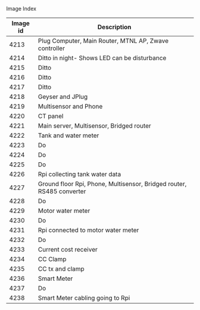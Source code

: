 Image Index


|Image id|Description|
|--------|-----------|
|4213|Plug Computer, Main Router, MTNL AP, Zwave controller|
|4214|Ditto in night- Shows LED can be disturbance|
|4215|Ditto|
|4216|Ditto|
|4217|Ditto|
|4218|Geyser and JPlug|
|4219|Multisensor and Phone|
|4220|CT panel|
|4221|Main server, Multisensor, Bridged router|
|4222|Tank and water meter|
|4223|Do|
|4224|Do|
|4225|Do|
|4226|Rpi collecting tank water data|
|4227|Ground floor Rpi, Phone, Multisensor, Bridged router, RS485 converter|
|4228|Do|
|4229|Motor water meter|
|4230|Do|
|4231|Rpi connected to motor water meter|
|4232|Do|
|4233|Current cost receiver|
|4234|CC Clamp|
|4235|CC tx and clamp|
|4236|Smart Meter|
|4237|Do|
|4238|Smart Meter cabling going to Rpi|

